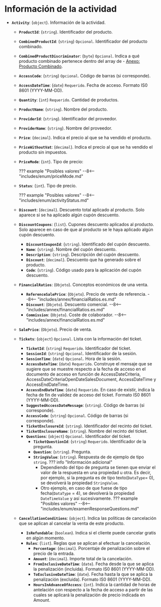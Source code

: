 # Información de la actividad

- **`Activity`**: (`object`). Información de la actividad.
    - **`ProductId`**: (`string`). Identificador del producto.
    - **`CombinedProductId`**: (`string`) `Opcional`. Identificador del producto combinado.
    - **`CombinedProductDiscriminator`**: (`byte`) `Opcional`. Indica a qué producto combinado pertenece dentro del array de - [Anexo: Producto Combinado](../annex/combinedProduct.es.md).
    - **`AccessCode`**: (`string`) `Opcional`. Código de barras (si corresponde).
    - **`AccessDateTime`**: (`date`) `Requerido`. Fecha de acceso. Formato IS0 8601 (YYYY-MM-DD).
    - **`Quantity`**: (`int`) `Requerido`. Cantidad de productos.
    - **`ProductName`**: (`string`). Nombre del producto.
    - **`ProviderId`**: (`string`). Identificador del proveedor.
    - **`ProviderName`**: (`string`). Nombre del proveedor.
    - **`Price`**: (`decimal`). Indica el precio al que se ha vendido el producto.
    - **`PriceWithoutVat`**: (`decimal`). Indica el precio al que se ha vendido el producto sin impuestos.
    - **`PriceMode`**: (`int`). Tipo de precio:

        ??? example "Posibles valores"
            --8<-- "includes/enum/priceMode.md"

    - **`Status`**: (`int`). Tipo de precio.

        ??? example "Posibles valores"
            --8<-- "includes/enum/activityStatus.md"
  
    - **`Discount`**: (`decimal`). Descuento total aplicado al producto. Solo aparece si se ha aplicado algún cupón descuento.
    - **`DiscountCoupons`**: (`list`). Cupones descuento aplicados al producto. Solo aparece en caso de que al producto se le haya aplicado algún cupón descuento.
        - **`DiscountCouponId`**: (`string`). Identificado del cupón descuento.
        - **`Name`**: (`string`). Nombre del cupón descuento.
        - **`Description`**: (`string`). Descripción del cupón descuento.
        - **`Discount`**: (`decimal`). Descuento que ha generado sobre el producto.
        - **`Code`**: (`string`). Código usado para la aplicación del cupón descuento.
    - **`FinancialRatios`**: (`Objeto`). Conceptos económicos de una venta.
        - **`ReferenceSalePrice`**: (`Objeto`). Precio de venta de referencia.
              --8<-- "includes/annex/financialRatios.es.md"
        - **`Discount`**: (`Objeto`). Descuento comercial.
              --8<-- "includes/annex/financialRatios.es.md"
        - **`Commission`**: (`Objeto`). Coste de colaborador.
              --8<-- "includes/annex/financialRatios.es.md"
    - **`SalePrice`**: (`Objeto`). Precio de venta.
    - **`Tickets`**: (`object`) `Opcional`. Lista con la información del ticket.
        - **`TicketId`**: (`string`) `Requerido`. Identificador del ticket.
        - **`SessionId`**: (`string`) `Opcional`. Identificador de la sesión.
        - **`SessionTime`**: (`date`) `Opcional`. Hora de la sesión.
        - **`AccessDateTime`**: (`date`) `Requerido`. Construye el mensaje que se sugiere que se muestre respecto a la fecha de acceso en el documento de acceso en función de AccessDateCriteria, AccessDateCriteriaOpenDateSalesDocument, AccessDateTime y AccessEndDateTime.
        - **`AccessEndDateTime`**: (`date`) `Requerido`. En caso de existir, indica la fecha de fin de validez de acceso del ticket. Formato IS0 8601 (YYYY-MM-DD).
        - **`SuggestedAccessDateMessage`**: (`string`). Código de barras (si corresponde).
        - **`AccessCode`**: (`string`) `Opcional`. Código de barras (si corresponde).
        - **`TicketEnclosureId`**: (`string`). Identificador del recinto del ticket.
        - **`TicketEnclosureName`**: (`string`). Nombre del recinto del ticket.
        - **`Questions`**: (`object`) `Opcional`. Identificador del ticket.
            - **`TicketQuestionId`**: (`string`) `Requerido`. Identificador de la pregunta.
            - **`Question`**: (`string`). Pregunta.
            - **`StringValue`**: (`string`). Respuesta de de ejemplo de tipo `string`.
            ??? info "Información adicional"
                - Dependiendo del tipo de pregunta se tienen que enviar el valor de la respuesta en una propiedad u otra. Es decir, por ejemplo, si la pregunta es de tipo texto(`DataType`= 0), se devolverá la propiedad `StringValue`. 
                - Otro ejemplo, en caso de que fuese de tipo fecha(`DataType` = 4), se devolverá la propiedad `DateTimeValue` y así sucesivamente.
                ??? example "Posibles valores"
                    --8<-- "includes/enum/examenResponseQuestions.md"
                
    - **`CancellationConditions`**: (`object`). Indica las políticas de cancelación que se aplican al cancelar la venta de este producto.
        - **`IsRefundable`**: (`boolean`). Indica si el cliente puede cancelar gratis en algún momento.
        - **`Rules`**: (`list`). Reglas que se aplican al efectuar la cancelación.
            - **`Percentage`**: (`decimal`). Porcentaje de penalización sobre el precio de la entrada.
            - **`Amount`**: (`decimal`). Importe total de la cancelación.
            - **`FromInclusiveDateTime`**: (`date`). Fecha desde la que se aplica la penalización (incluida). Formato IS0 8601 (YYYY-MM-DD).
            - **`ToExclusiveDateTime`**: (`date`). Fecha hasta la que se aplica la penalización (excluida). Formato IS0 8601 (YYYY-MM-DD).
            - **`HoursInAdvanceOfAccess`**: (`int`). Indica la cantidad de horas de antelación con respecto a la fecha de acceso a partir de las cuales se aplicará la penalización de precio indicada en Amount.